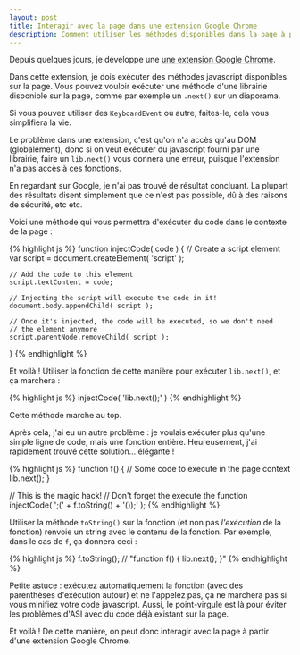 ```yaml
---
layout: post
title: Interagir avec la page dans une extension Google Chrome
description: Comment utiliser les méthodes disponibles dans la page à partir d'une extension Google Chrome
---
```


Depuis quelques jours, je développe une [une extension Google Chrome][1].

Dans cette extension, je dois exécuter des méthodes javascript disponibles
sur la page. Vous pouvez vouloir exécuter une méthode d'une librairie
disponible sur la page, comme par exemple un `.next()` sur un diaporama.

Si vous pouvez utiliser des `KeyboardEvent` ou autre, faites-le, cela vous
simplifiera la vie.

Le problème dans une extension, c'est qu'on n'a accès qu'au DOM (globalement),
donc si on veut exécuter du javascript fourni par une librairie, faire un
`lib.next()` vous donnera une erreur, puisque l'extension n'a pas accès à ces
fonctions.

En regardant sur Google, je n'ai pas trouvé de résultat concluant. La plupart
des résultats disent simplement que ce n'est pas possible, dû à des raisons
de sécurité, etc etc.

Voici une méthode qui vous permettra d'exécuter du code dans le contexte
de la page :

{% highlight js %}
function injectCode( code ) {
    // Create a script element
    var script = document.createElement( 'script' );

    // Add the code to this element
    script.textContent = code;

    // Injecting the script will execute the code in it!
    document.body.appendChild( script );

    // Once it's injected, the code will be executed, so we don't need
    // the element anymore
    script.parentNode.removeChild( script );
}
{% endhighlight %}

Et voilà ! Utiliser la fonction de cette manière pour exécuter `lib.next()`,
et ça marchera :

{% highlight js %}
injectCode( 'lib.next();' )
{% endhighlight %}

Cette méthode marche au top.

Après cela, j'ai eu un autre problème : je voulais exécuter plus qu'une simple
ligne de code, mais une fonction entière. Heureusement, j'ai rapidement trouvé
cette solution... élégante !

{% highlight js %}
function f() {
    // Some code to execute in the page context
    lib.next();
}

// This is the magic hack!
// Don't forget the execute the function
injectCode( ';(' + f.toString() + '());' );
{% endhighlight %}

Utiliser la méthode `toString()` sur la fonction (et non pas *l'exécution* de
la fonction) renvoie un string avec le contenu de la fonction. Par exemple,
dans le cas de `f`, ça donnera ceci :

{% highlight js %}
f.toString(); // "function f() { lib.next(); }"
{% endhighlight %}

Petite astuce : exécutez automatiquement la fonction (avec des parenthèses
d'exécution autour) et ne l'appelez pas, ça ne marchera pas si vous minifiez
votre code javascript. Aussi, le point-virgule est là pour éviter les
problèmes d'ASI avec du code déjà existant sur la page.

Et voilà ! De cette manière, on peut donc interagir avec la page à partir
d'une extension Google Chrome.

   [1]: https://github.com/Ralt/remoteprez

